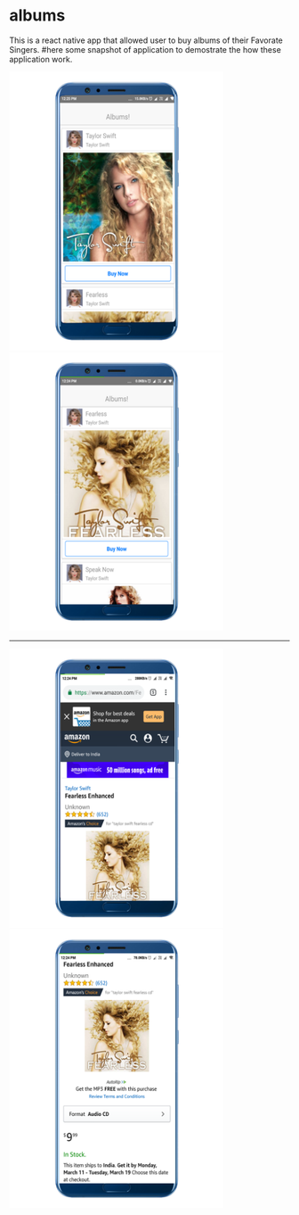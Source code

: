 # albums
This is a react native app that allowed user to buy albums of their Favorate Singers.
#here some snapshot of application to demostrate the how these application work.
<div>
<img src="image/albums1.png" height="500" width="">
<img src="image/albums2.png" height="500" width="">
  </div>
  <hr/>
  
<div>
<img src="image/albums3.png" height="500" width="">
<img src="image/albums4.png" height="500" width="">
  </div>
